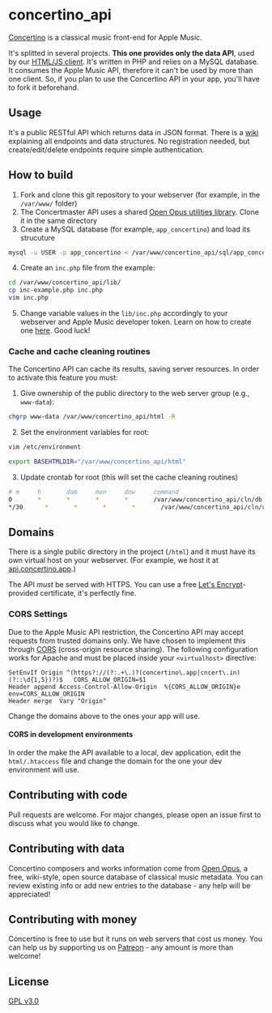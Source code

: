# concertino_api
[Concertino](https://getconcertino.com) is a classical music front-end for Apple Music.

It's splitted in several projects. **This one provides only the data API**, used by our [HTML/JS client](https://github.com/openopus-org/concertino_player). It's written in PHP and relies on a MySQL database. It consumes the Apple Music API, therefore it can't be used by more than one client. So, if you plan to use the Concertino API in your app, you'll have to fork it beforehand.

## Usage

It's a public RESTful API which returns data in JSON format. There is a [wiki](https://wiki.openopus.org/wiki/Using_the_Concertmaster/Concertino_API) explaining all endpoints and data structures. No registration needed, but create/edit/delete endpoints require simple authentication.

## How to build

1. Fork and clone this git repository to your webserver (for example, in the `/var/www/` folder)
2. The Concertmaster API uses a shared [Open Opus utilities library](https://github.com/openopus-org/openopus_utils). Clone it in the same directory
3. Create a MySQL database (for example, `app_concertino`) and load its strucuture

```bash
mysql -u USER -p app_concertino < /var/www/concertino_api/sql/app_concertino.sql
```

4. Create an `inc.php` file from the example:

```bash
cd /var/www/concertino_api/lib/
cp inc-example.php inc.php
vim inc.php
```
5. Change variable values in the `lib/inc.php` accordingly to your webserver and Apple Music developer token. Learn on how to create one [here](https://developer.apple.com/documentation/applemusicapi/getting_keys_and_creating_tokens). Good luck!

### Cache and cache cleaning routines

The Concertino API can cache its results, saving server resources. In order to activate this feature you must:

1. Give ownership of the public directory to the web server group (e.g., `www-data`):

```bash
chgrp www-data /var/www/concertino_api/html -R
```
2. Set the environment variables for root:

```bash
vim /etc/environment
```

```bash
export BASEHTMLDIR="/var/www/concertino_api/html"
```

3. Update crontab for root (this will set the cache cleaning routines)

```bash
# m     h       dom     mon     dow     command
0       *       *       *       *       /var/www/concertino_api/cln/db.sh
*/30      *       *       *       *       /var/www/concertino_api/cln/user.sh
```

## Domains

There is a single public directory in the project (`/html`) and it must have its own virtual host on your webserver. (For example, we host it at [api.concertino.app](https://api.concertino.app).)

The API *must* be served with HTTPS. You can use a free [Let's Encrypt](https://letsencrypt.org/)-provided certificate, it's perfectly fine.

### CORS Settings

Due to the Apple Music API restriction, the Concertino API may accept requests from trusted domains only. We have chosen to implement this through [CORS](https://medium.com/@baphemot/understanding-cors-18ad6b478e2b) (cross-origin resource sharing). The following configuration works for Apache and must be placed inside your `<virtualhost>` directive:

```
SetEnvIf Origin ^(https?://(?:.+\.)?(concertino\.app|cncert\.in)(?::\d{1,5})?)$   CORS_ALLOW_ORIGIN=$1
Header append Access-Control-Allow-Origin  %{CORS_ALLOW_ORIGIN}e   env=CORS_ALLOW_ORIGIN
Header merge  Vary "Origin"
```

Change the domains above to the ones your app will use.

#### CORS in development environments

In order the make the API available to a local, dev application, edit the `html/.htaccess` file and change the domain for the one your dev environment will use.

## Contributing with code
Pull requests are welcome. For major changes, please open an issue first to discuss what you would like to change.

## Contributing with data
Concertino composers and works information come from [Open Opus](https://openopus.org), a free, wiki-style, open source database of classical music metadata. You can review existing info or add new entries to the database - any help will be appreciated!

## Contributing with money
Concertino is free to use but it runs on web servers that cost us money. You can help us by supporting us on [Patreon](https://www.patreon.com/openopus) - any amount is more than welcome!

## License
[GPL v3.0](https://choosealicense.com/licenses/gpl-3.0/)